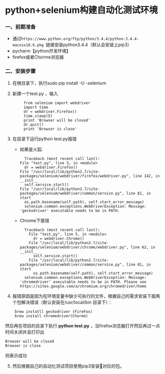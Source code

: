 # python+selenium构建自动化测试环境
### 一、前期准备
* 通过`https://www.python.org/ftp/python/3.4.4/python-3.4.4-macosx10.6.pkg
`链接安装python3.4.4（默认会安装上pip3）
* pycharm【python开发环境】
* firefox或者Chorme浏览器

### 二、安装步骤
1. 在根目录下，执行sudo pip install -U -selenium
2. 新建一个test.py ，输入

            from selenium import webdriver
            import time
            dr = webdriver.Firefox()
            time.sleep(5)
            print 'Browser will be closed'
            dr.quit()
            print 'Browser is close'
3. 在目录下运行python test.py报错
    * 如果是火狐:

            Traceback (most recent call last):
          File "test.py", line 5, in <module>
            dr = webdriver.Firefox()
          File "/usr/local/lib/python2.7/site-packages/selenium/webdriver/firefox/webdriver.py", line 142, in __init__
            self.service.start()
          File "/usr/local/lib/python2.7/site-packages/selenium/webdriver/common/service.py", line 81, in start
            os.path.basename(self.path), self.start_error_message)
            selenium.common.exceptions.WebDriverException: Message: 'geckodriver' executable needs to be in PATH. 
    
    * Chrome下报错
    
            Traceback (most recent call last):
              File "test.py", line 5, in <module>
                dr = webdriver.Chrome()
              File "/usr/local/lib/python2.7/site-packages/selenium/webdriver/chrome/webdriver.py", line 62, in __init__
                self.service.start()
              File "/usr/local/lib/python2.7/site-packages/selenium/webdriver/common/service.py", line 81, in start
                os.path.basename(self.path), self.start_error_message)
            selenium.common.exceptions.WebDriverException: Message: 'chromedriver' executable needs to be in PATH. Please see https://sites.google.com/a/chromium.org/chromedriver/home

4. 报错原因是因为在环境变量中缺少可执行的文件，根据自己的需求安装下面两个包解决错误（默认安装在/usr/local/bin 目录下）：

        brew instatll geckodriver (FireFox)
        brew install chromedriver(Chorme)
然后再在项目的目录下执行 **python test.py** ，当firefox浏览器打开然后再过一点时间关闭并且打印出
        
    Browser will be closed
    Browser is close

则表示成功

5. 然后根据自己的自动化测试项目使用pip3安装对应的包。
